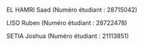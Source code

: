 EL HAMRI Saad (Numéro étudiant : 28715042)

LISO Ruben (Numéro étudiant : 28722478)

SETIA Joshua (Numéro étudiant : 21113851)
